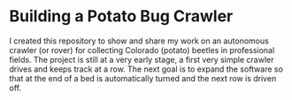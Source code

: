 # Building a Potato Bug Crawler 

I created this repository to show and share my work on an autonomous crawler (or rover) for collecting Colorado (potato) beetles in professional fields.
The project is still at a very early stage, a first very simple crawler drives and keeps track at a row. The next goal is to expand the software so that at the end of a bed is automatically turned and the next row is driven off.
